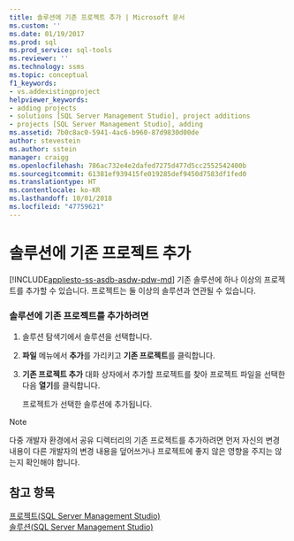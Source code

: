 ```yaml
---
title: 솔루션에 기존 프로젝트 추가 | Microsoft 문서
ms.custom: ''
ms.date: 01/19/2017
ms.prod: sql
ms.prod_service: sql-tools
ms.reviewer: ''
ms.technology: ssms
ms.topic: conceptual
f1_keywords:
- vs.addexistingproject
helpviewer_keywords:
- adding projects
- solutions [SQL Server Management Studio], project additions
- projects [SQL Server Management Studio], adding
ms.assetid: 7b0c8ac0-5941-4ac6-b960-87d9830d00de
author: stevestein
ms.author: sstein
manager: craigg
ms.openlocfilehash: 786ac732e4e2dafed7275d477d5cc2552542400b
ms.sourcegitcommit: 61381ef939415fe019285def9450d7583df1fed0
ms.translationtype: HT
ms.contentlocale: ko-KR
ms.lasthandoff: 10/01/2018
ms.locfileid: "47759621"
---
```

# <a name="add-an-existing-project-to-a-solution"></a>솔루션에 기존 프로젝트 추가
[!INCLUDE[appliesto-ss-asdb-asdw-pdw-md](../../includes/appliesto-ss-asdb-asdw-pdw-md.md)]
기존 솔루션에 하나 이상의 프로젝트를 추가할 수 있습니다. 프로젝트는 둘 이상의 솔루션과 연관될 수 있습니다.  
  
### <a name="to-add-an-existing-project-to-a-solution"></a>솔루션에 기존 프로젝트를 추가하려면  
  
1.  솔루션 탐색기에서 솔루션을 선택합니다.  
  
2.  **파일** 메뉴에서 **추가**를 가리키고 **기존 프로젝트**를 클릭합니다.  
  
3.  **기존 프로젝트 추가** 대화 상자에서 추가할 프로젝트를 찾아 프로젝트 파일을 선택한 다음 **열기**를 클릭합니다.  
  
    프로젝트가 선택한 솔루션에 추가됩니다.  
  
> [!NOTE]  
> 다중 개발자 환경에서 공유 디렉터리의 기존 프로젝트를 추가하려면 먼저 자신의 변경 내용이 다른 개발자의 변경 내용을 덮어쓰거나 프로젝트에 좋지 않은 영향을 주지는 않는지 확인해야 합니다.  
  
## <a name="see-also"></a>참고 항목  
[프로젝트&#40;SQL Server Management Studio&#41;](../../ssms/solution/projects-sql-server-management-studio.md)  
[솔루션&#40;SQL Server Management Studio&#41;](../../ssms/solution/solutions-sql-server-management-studio.md)  
  
